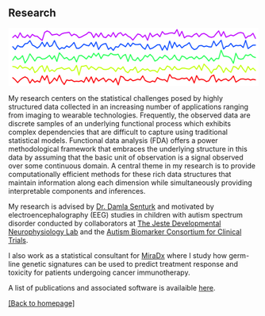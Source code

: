 
## Research
<p align="center">
<img width="534" height="116" src="./images/time_series_2.png">
</p>

My research centers on the statistical challenges posed by highly structured data collected in an increasing number of applications ranging from imaging to wearable technologies. Frequently, the observed data are discrete samples of an underlying functional process which exhibits complex dependencies that are difficult to capture using traditional statistical models. Functional data analysis (FDA) offers a power methodological framework that embraces the underlying structure in this data by assuming that the basic unit of observation is a signal observed over some continuous domain. A central theme in my research is to provide computationally efficient methods for these rich data structures that maintain information along each dimension while simultaneously providing interpretable components and inferences. 

My research is advised by [Dr. Damla Senturk](https://www.biostat.ucla.edu/people/senturk) and motivated by electroencephalography (EEG) studies in children with autism spectrum disorder conducted by collaborators at [The Jeste Developmental Neurophysiology Lab](http://jestelab.org/) and the [Autism Biomarker Consortium for Clinical Trials](https://medicine.yale.edu/ycci/researchers/autism/).

I also work as a statistical consultant for [MiraDx](https://miradx.com/) where I study how germ-line genetic signatures can be used to predict treatment response and toxicity for patients undergoing cancer immunotherapy. 

A list of publications and associated software is availaible [here](publications.md). 

[ [Back to homepage] ](./)

